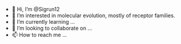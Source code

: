 - 👋 Hi, I’m @Sigrun12
- 👀 I’m interested in molecular evolution, mostly of receptor families. 
- 🌱 I’m currently learning ...
- 💞️ I’m looking to collaborate on ...
- 📫 How to reach me ...

<!---
Sigrun12/Sigrun12 is a ✨ special ✨ repository because its `README.md` (this file) appears on your GitHub profile.
You can click the Preview link to take a look at your changes.
--->
